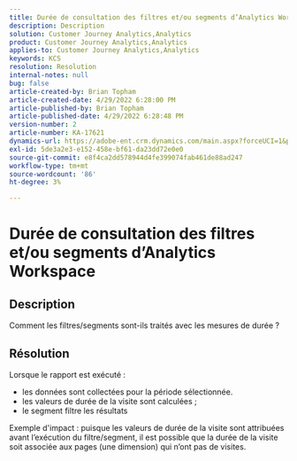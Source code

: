 ```yaml
---
title: Durée de consultation des filtres et/ou segments d’Analytics Workspace
description: Description
solution: Customer Journey Analytics,Analytics
product: Customer Journey Analytics,Analytics
applies-to: Customer Journey Analytics,Analytics
keywords: KCS
resolution: Resolution
internal-notes: null
bug: false
article-created-by: Brian Topham
article-created-date: 4/29/2022 6:28:00 PM
article-published-by: Brian Topham
article-published-date: 4/29/2022 6:28:48 PM
version-number: 2
article-number: KA-17621
dynamics-url: https://adobe-ent.crm.dynamics.com/main.aspx?forceUCI=1&pagetype=entityrecord&etn=knowledgearticle&id=6bd99d18-eac7-ec11-a7b6-0022480a10ee
exl-id: 5de3a2e3-e152-458e-bf61-da23dd72e0e0
source-git-commit: e8f4ca2dd578944d4fe399074fab461de88ad247
workflow-type: tm+mt
source-wordcount: '86'
ht-degree: 3%

---
```


# Durée de consultation des filtres et/ou segments d’Analytics Workspace

## Description

Comment les filtres/segments sont-ils traités avec les mesures de durée ?

## Résolution


Lorsque le rapport est exécuté :

- les données sont collectées pour la période sélectionnée.
- les valeurs de durée de la visite sont calculées ;
- le segment filtre les résultats


Exemple d&#39;impact : puisque les valeurs de durée de la visite sont attribuées avant l’exécution du filtre/segment, il est possible que la durée de la visite soit associée aux pages (une dimension) qui n’ont pas de visites.
